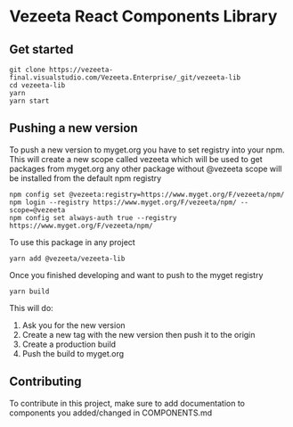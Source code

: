 # Vezeeta React Components Library

## Get started

```#!/bin/bash
git clone https://vezeeta-final.visualstudio.com/Vezeeta.Enterprise/_git/vezeeta-lib
cd vezeeta-lib
yarn
yarn start
```

## Pushing a new version

To push a new version to myget.org you have to set registry into your npm. This will create a new scope called vezeeta which
will be used to get packages from myget.org any other package without @vezeeta scope will be installed from the default npm registry

```#!/bin/bash
npm config set @vezeeta:registry=https://www.myget.org/F/vezeeta/npm/
npm login --registry https://www.myget.org/F/vezeeta/npm/ --scope=@vezeeta
npm config set always-auth true --registry https://www.myget.org/F/vezeeta/npm/
```

To use this package in any project

```#!/bin/bash
yarn add @vezeeta/vezeeta-lib
```

Once you finished developing and want to push to the myget registry

```#!/bin/bash
yarn build
```

This will do:

1. Ask you for the new version
2. Create a new tag with the new version then push it to the origin
3. Create a production build
4. Push the build to myget.org

## Contributing

To contribute in this project, make sure to add documentation to components you added/changed in COMPONENTS.md